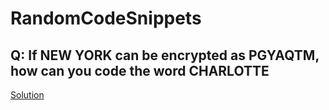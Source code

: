 # RandomCodeSnippets

## Q: If NEW YORK can be encrypted as PGYAQTM, how can you code the word CHARLOTTE

[Solution](./js/Shift2Down.js)
